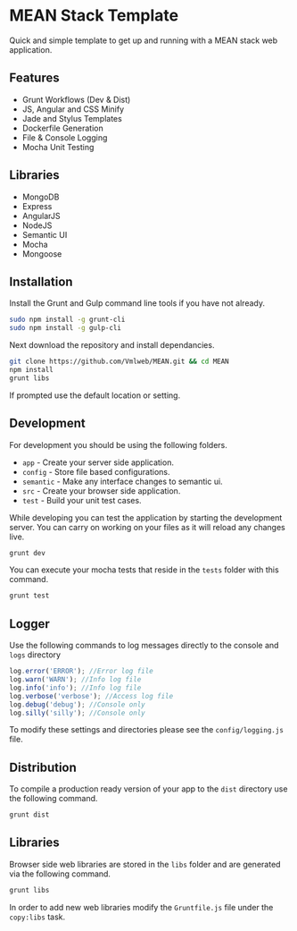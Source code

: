 # MEAN Stack Template

Quick and simple template to get up and running with a MEAN stack web application.

## Features

  * Grunt Workflows (Dev & Dist)
  * JS, Angular and CSS Minify
  * Jade and Stylus Templates
  * Dockerfile Generation
  * File & Console Logging
  * Mocha Unit Testing
  
## Libraries

  * MongoDB
  * Express
  * AngularJS
  * NodeJS
  * Semantic UI
  * Mocha
  * Mongoose

## Installation

Install the Grunt and Gulp command line tools if you have not already.

```bash
sudo npm install -g grunt-cli
sudo npm install -g gulp-cli
```

Next download the repository and install dependancies.

```bash
git clone https://github.com/Vmlweb/MEAN.git && cd MEAN
npm install
grunt libs
```

If prompted use the default location or setting.

## Development

For development you should be using the following folders.

- `app` - Create your server side application.
- `config` - Store file based configurations.
- `semantic` - Make any interface changes to semantic ui.
- `src` - Create your browser side application.
- `test` - Build your unit test cases.

While developing you can test the application by starting the development server.
You can carry on working on your files as it will reload any changes live.

```bash
grunt dev
```

You can execute your mocha tests that reside in the `tests` folder with this command.

```bash
grunt test
```

## Logger

Use the following commands to log messages directly to the console and `logs` directory

```javascript
log.error('ERROR'); //Error log file
log.warn('WARN'); //Info log file
log.info('info'); //Info log file
log.verbose('verbose'); //Access log file
log.debug('debug'); //Console only
log.silly('silly'); //Console only
```

To modify these settings and directories please see the `config/logging.js` file.

## Distribution

To compile a production ready version of your app to the `dist` directory use the following command.

```bash
grunt dist
```

## Libraries

Browser side web libraries are stored in the `libs` folder and are generated via the following command.

```bash
grunt libs
```

In order to add new web libraries modify the `Gruntfile.js` file under the `copy:libs` task.